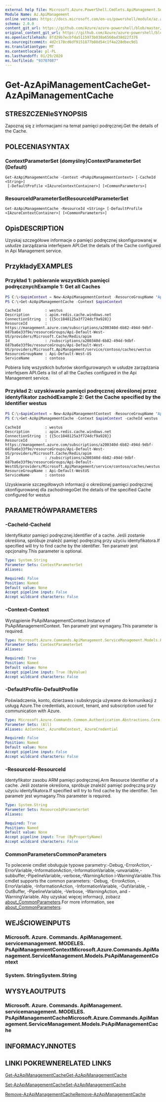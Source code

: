 ```yaml
---
external help file: Microsoft.Azure.PowerShell.Cmdlets.ApiManagement.ServiceManagement.dll-Help.xml
Module Name: Az.ApiManagement
online version: https://docs.microsoft.com/en-us/powershell/module/az.apimanagement/get-azapimanagementcache
schema: 2.0.0
content_git_url: https://github.com/Azure/azure-powershell/blob/master/src/ApiManagement/ApiManagement/help/Get-AzApiManagementCache.md
original_content_git_url: https://github.com/Azure/azure-powershell/blob/master/src/ApiManagement/ApiManagement/help/Get-AzApiManagementCache.md
ms.openlocfilehash: 8fd29b7ecbfda5115973b038a6560ad38d22f376
ms.sourcegitcommit: 4d2c178cd6df9151877b08d54c1f4a228dbec9d1
ms.translationtype: MT
ms.contentlocale: pl-PL
ms.lasthandoff: 01/29/2020
ms.locfileid: "93707087"
---
```

# <span data-ttu-id="5e802-101">Get-AzApiManagementCache</span><span class="sxs-lookup"><span data-stu-id="5e802-101">Get-AzApiManagementCache</span></span>

## <span data-ttu-id="5e802-102">STRESZCZENIe</span><span class="sxs-lookup"><span data-stu-id="5e802-102">SYNOPSIS</span></span>
<span data-ttu-id="5e802-103">Zapoznaj się z informacjami na temat pamięci podręcznej.</span><span class="sxs-lookup"><span data-stu-id="5e802-103">Get the details of the Cache.</span></span>

## <span data-ttu-id="5e802-104">POLECENIA</span><span class="sxs-lookup"><span data-stu-id="5e802-104">SYNTAX</span></span>

### <span data-ttu-id="5e802-105">ContextParameterSet (domyślny)</span><span class="sxs-lookup"><span data-stu-id="5e802-105">ContextParameterSet (Default)</span></span>
```
Get-AzApiManagementCache -Context <PsApiManagementContext> [-CacheId <String>]
 [-DefaultProfile <IAzureContextContainer>] [<CommonParameters>]
```

### <span data-ttu-id="5e802-106">ResourceIdParameterSet</span><span class="sxs-lookup"><span data-stu-id="5e802-106">ResourceIdParameterSet</span></span>
```
Get-AzApiManagementCache -ResourceId <String> [-DefaultProfile <IAzureContextContainer>] [<CommonParameters>]
```

## <span data-ttu-id="5e802-107">Opis</span><span class="sxs-lookup"><span data-stu-id="5e802-107">DESCRIPTION</span></span>
<span data-ttu-id="5e802-108">Uzyskaj szczegółowe informacje o pamięci podręcznej skonfigurowanej w usłudze zarządzania interfejsem API.</span><span class="sxs-lookup"><span data-stu-id="5e802-108">Get the details of the Cache configured in Api Management service.</span></span>

## <span data-ttu-id="5e802-109">Przykłady</span><span class="sxs-lookup"><span data-stu-id="5e802-109">EXAMPLES</span></span>

### <span data-ttu-id="5e802-110">Przykład 1: pobieranie wszystkich pamięci podręcznych</span><span class="sxs-lookup"><span data-stu-id="5e802-110">Example 1: Get all Caches</span></span>
```powershell
PS C:\>$apimContext = New-AzApiManagementContext -ResourceGroupName "Api-Default-WestUS" -ServiceName "contoso"
PS C:\>Get-AzApiManagementCache -Context $apimContext
```

```
CacheId           : westus
Description       : apim.redis.cache.windows.net
ConnectionString  : {{5cc1848125a3f724dcf9a928}}
ResourceId        : https://management.azure.com/subscriptions/a200340d-6b82-494d-9dbf-687ba6e33f9e/resourceGroups/Api-Default-West-US/providers/Microsoft.Cache/Redis/apim
Id                : /subscriptions/a200340d-6b82-494d-9dbf-687ba6e33f9e/resourceGroups/Api-Default-West-US/providers/Microsoft.ApiManagement/service/contoso/caches/westus
ResourceGroupName : Api-Default-West-US
ServiceName       : contoso
```

<span data-ttu-id="5e802-111">Pobiera listę wszystkich buforów skonfigurowanych w usłudze zarządzania interfejsem API.</span><span class="sxs-lookup"><span data-stu-id="5e802-111">Gets a list of all the Caches configured in the Api Management service.</span></span>

### <span data-ttu-id="5e802-112">Przykład 2: uzyskiwanie pamięci podręcznej określonej przez identyfikator zachód</span><span class="sxs-lookup"><span data-stu-id="5e802-112">Example 2: Get the Cache specified by the Identifier westus</span></span>
```powershell
PS C:\>$apimContext = New-AzApiManagementContext -ResourceGroupName "Api-Default-WestUS" -ServiceName "contoso"
PS C:\>Get-AzApiManagementCache -Context $apimContext -cacheId westus
```

```
CacheId           : westus
Description       : apim.redis.cache.windows.net
ConnectionString  : {{5cc1848125a3f724dcf9a928}}
ResourceId        : https://management.azure.com/subscriptions/a200340d-6b82-494d-9dbf-687ba6e33f9e/resourceGroups/Api-Default-West-US/providers/Microsoft.Cache/Redis/apim
Id                : /subscriptions/a200340d-6b82-494d-9dbf-687ba6e33f9e/resourceGroups/Api-Default-WestUS/providers/Microsoft.ApiManagement/service/contoso/caches/westus
ResourceGroupName : Api-Default-WestUS
ServiceName       : contoso
```

<span data-ttu-id="5e802-113">Uzyskiwanie szczegółowych informacji o określonej pamięci podręcznej skonfigurowanej dla zachodniego</span><span class="sxs-lookup"><span data-stu-id="5e802-113">Get the details of the specified Cache configured for westus</span></span>

## <span data-ttu-id="5e802-114">PARAMETRÓW</span><span class="sxs-lookup"><span data-stu-id="5e802-114">PARAMETERS</span></span>

### <span data-ttu-id="5e802-115">-CacheId</span><span class="sxs-lookup"><span data-stu-id="5e802-115">-CacheId</span></span>
<span data-ttu-id="5e802-116">Identyfikator pamięci podręcznej.</span><span class="sxs-lookup"><span data-stu-id="5e802-116">Identifier of a cache.</span></span>
<span data-ttu-id="5e802-117">Jeśli zostanie określona, spróbuje znaleźć pamięć podręczną przy użyciu identyfikatora.</span><span class="sxs-lookup"><span data-stu-id="5e802-117">If specified will try to find cache by the identifier.</span></span>
<span data-ttu-id="5e802-118">Ten parametr jest opcjonalny.</span><span class="sxs-lookup"><span data-stu-id="5e802-118">This parameter is optional.</span></span>

```yaml
Type: System.String
Parameter Sets: ContextParameterSet
Aliases:

Required: False
Position: Named
Default value: None
Accept pipeline input: False
Accept wildcard characters: False
```

### <span data-ttu-id="5e802-119">-Context</span><span class="sxs-lookup"><span data-stu-id="5e802-119">-Context</span></span>
<span data-ttu-id="5e802-120">Wystąpienie PsApiManagementContext.</span><span class="sxs-lookup"><span data-stu-id="5e802-120">Instance of PsApiManagementContext.</span></span>
<span data-ttu-id="5e802-121">Ten parametr jest wymagany.</span><span class="sxs-lookup"><span data-stu-id="5e802-121">This parameter is required.</span></span>

```yaml
Type: Microsoft.Azure.Commands.ApiManagement.ServiceManagement.Models.PsApiManagementContext
Parameter Sets: ContextParameterSet
Aliases:

Required: True
Position: Named
Default value: None
Accept pipeline input: True (ByValue)
Accept wildcard characters: False
```

### <span data-ttu-id="5e802-122">-DefaultProfile</span><span class="sxs-lookup"><span data-stu-id="5e802-122">-DefaultProfile</span></span>
<span data-ttu-id="5e802-123">Poświadczenia, konto, dzierżawa i subskrypcja używane do komunikacji z usługą Azure.</span><span class="sxs-lookup"><span data-stu-id="5e802-123">The credentials, account, tenant, and subscription used for communication with Azure.</span></span>

```yaml
Type: Microsoft.Azure.Commands.Common.Authentication.Abstractions.Core.IAzureContextContainer
Parameter Sets: (All)
Aliases: AzContext, AzureRmContext, AzureCredential

Required: False
Position: Named
Default value: None
Accept pipeline input: False
Accept wildcard characters: False
```

### <span data-ttu-id="5e802-124">-ResourceId</span><span class="sxs-lookup"><span data-stu-id="5e802-124">-ResourceId</span></span>
<span data-ttu-id="5e802-125">Identyfikator zasobu ARM pamięci podręcznej.</span><span class="sxs-lookup"><span data-stu-id="5e802-125">Arm Resource Identifier of a cache.</span></span> <span data-ttu-id="5e802-126">Jeśli zostanie określona, spróbuje znaleźć pamięć podręczną przy użyciu identyfikatora.</span><span class="sxs-lookup"><span data-stu-id="5e802-126">If specified will try to find cache by the identifier.</span></span> <span data-ttu-id="5e802-127">Ten parametr jest wymagany.</span><span class="sxs-lookup"><span data-stu-id="5e802-127">This parameter is required.</span></span>

```yaml
Type: System.String
Parameter Sets: ResourceIdParameterSet
Aliases:

Required: True
Position: Named
Default value: None
Accept pipeline input: True (ByPropertyName)
Accept wildcard characters: False
```

### <span data-ttu-id="5e802-128">CommonParameters</span><span class="sxs-lookup"><span data-stu-id="5e802-128">CommonParameters</span></span>
<span data-ttu-id="5e802-129">To polecenie cmdlet obsługuje typowe parametry:-Debug,-ErrorAction,-ErrorVariable,-InformationAction,-InformationVariable,-unvariable,-subbuffer,-PipelineVariable,-verbose,-WarningAction i-WarningVariable.</span><span class="sxs-lookup"><span data-stu-id="5e802-129">This cmdlet supports the common parameters: -Debug, -ErrorAction, -ErrorVariable, -InformationAction, -InformationVariable, -OutVariable, -OutBuffer, -PipelineVariable, -Verbose, -WarningAction, and -WarningVariable.</span></span> <span data-ttu-id="5e802-130">Aby uzyskać więcej informacji, zobacz [about_CommonParameters](https://go.microsoft.com/fwlink/?LinkID=113216).</span><span class="sxs-lookup"><span data-stu-id="5e802-130">For more information, see [about_CommonParameters](https://go.microsoft.com/fwlink/?LinkID=113216).</span></span>

## <span data-ttu-id="5e802-131">WEJŚCIOWE</span><span class="sxs-lookup"><span data-stu-id="5e802-131">INPUTS</span></span>

### <span data-ttu-id="5e802-132">Microsoft. Azure. Commands. ApiManagement. servicemanagement. MODELES. PsApiManagementContext</span><span class="sxs-lookup"><span data-stu-id="5e802-132">Microsoft.Azure.Commands.ApiManagement.ServiceManagement.Models.PsApiManagementContext</span></span>

### <span data-ttu-id="5e802-133">System. String</span><span class="sxs-lookup"><span data-stu-id="5e802-133">System.String</span></span>

## <span data-ttu-id="5e802-134">WYSYŁA</span><span class="sxs-lookup"><span data-stu-id="5e802-134">OUTPUTS</span></span>

### <span data-ttu-id="5e802-135">Microsoft. Azure. Commands. ApiManagement. servicemanagement. MODELES. PsApiManagementCache</span><span class="sxs-lookup"><span data-stu-id="5e802-135">Microsoft.Azure.Commands.ApiManagement.ServiceManagement.Models.PsApiManagementCache</span></span>

## <span data-ttu-id="5e802-136">INFORMACYJN</span><span class="sxs-lookup"><span data-stu-id="5e802-136">NOTES</span></span>

## <span data-ttu-id="5e802-137">LINKI POKREWNE</span><span class="sxs-lookup"><span data-stu-id="5e802-137">RELATED LINKS</span></span>

[<span data-ttu-id="5e802-138">Get-AzApiManagementCache</span><span class="sxs-lookup"><span data-stu-id="5e802-138">Get-AzApiManagementCache</span></span>](./Get-AzApiManagementCache)

[<span data-ttu-id="5e802-139">Set-AzApiManagementCache</span><span class="sxs-lookup"><span data-stu-id="5e802-139">Set-AzApiManagementCache</span></span>](./Set-AzApiManagementCache.md)

[<span data-ttu-id="5e802-140">Remove-AzApiManagementCache</span><span class="sxs-lookup"><span data-stu-id="5e802-140">Remove-AzApiManagementCache</span></span>](./Remove-AzApiManagementCache.md)